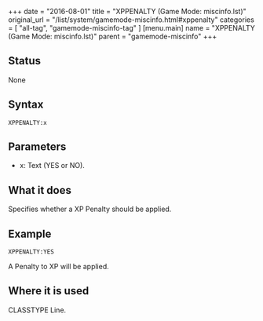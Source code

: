 +++
date = "2016-08-01"
title = "XPPENALTY (Game Mode: miscinfo.lst)"
original_url = "/list/system/gamemode-miscinfo.html#xppenalty"
categories = [ "all-tag", "gamemode-miscinfo-tag" ]
[menu.main]
    name = "XPPENALTY (Game Mode: miscinfo.lst)"
    parent = "gamemode-miscinfo"
+++

## Status

None

## Syntax

`XPPENALTY:x`

## Parameters

-   x: Text (YES or NO).



What it does
------------

Specifies whether a XP Penalty should be applied.

Example
-------

`XPPENALTY:YES`

A Penalty to XP will be applied.

Where it is used
----------------

CLASSTYPE Line.

